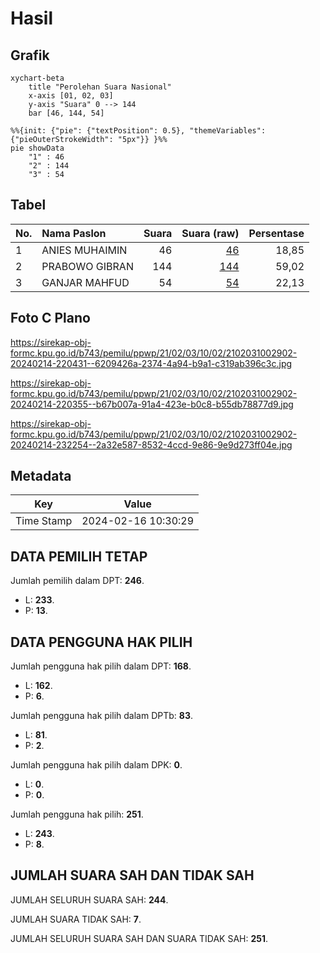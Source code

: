 # Hasil

## Grafik

```mermaid
xychart-beta
    title "Perolehan Suara Nasional"
    x-axis [01, 02, 03]
    y-axis "Suara" 0 --> 144
    bar [46, 144, 54]
```

```mermaid
%%{init: {"pie": {"textPosition": 0.5}, "themeVariables": {"pieOuterStrokeWidth": "5px"}} }%%
pie showData
    "1" : 46
    "2" : 144
    "3" : 54
```

## Tabel

| No. | Nama Paslon    | Suara | Suara (raw) | Persentase |
|:--- |:-------------- | -----:| -----------:| ----------:|
| 1   | ANIES MUHAIMIN | 46    | [46][p-1]   | 18,85      |
| 2   | PRABOWO GIBRAN | 144   | [144][p-2]  | 59,02      |
| 3   | GANJAR MAHFUD  | 54    | [54][p-3]   | 22,13      |


[p-1]: https://github.com/gigit-pemilu/pemilu-2024/blob/main/pilpres/hitung-suara/sub/21-kepulauan-riau/sub/02-karimun/sub/03-karimun/sub/1002-teluk-air/sub/902-tps/sub/paslon-1.txt
[p-2]: https://github.com/gigit-pemilu/pemilu-2024/blob/main/pilpres/hitung-suara/sub/21-kepulauan-riau/sub/02-karimun/sub/03-karimun/sub/1002-teluk-air/sub/902-tps/sub/paslon-2.txt
[p-3]: https://github.com/gigit-pemilu/pemilu-2024/blob/main/pilpres/hitung-suara/sub/21-kepulauan-riau/sub/02-karimun/sub/03-karimun/sub/1002-teluk-air/sub/902-tps/sub/paslon-3.txt

## Foto C Plano

https://sirekap-obj-formc.kpu.go.id/b743/pemilu/ppwp/21/02/03/10/02/2102031002902-20240214-220431--6209426a-2374-4a94-b9a1-c319ab396c3c.jpg

https://sirekap-obj-formc.kpu.go.id/b743/pemilu/ppwp/21/02/03/10/02/2102031002902-20240214-220355--b67b007a-91a4-423e-b0c8-b55db78877d9.jpg

https://sirekap-obj-formc.kpu.go.id/b743/pemilu/ppwp/21/02/03/10/02/2102031002902-20240214-232254--2a32e587-8532-4ccd-9e86-9e9d273ff04e.jpg


## Metadata

| Key        | Value               |
| ---------- | ------------------- |
| Time Stamp | 2024-02-16 10:30:29 |


## DATA PEMILIH TETAP

Jumlah pemilih dalam DPT: **246**.
 * L: **233**.
 * P: **13**.

## DATA PENGGUNA HAK PILIH

Jumlah pengguna hak pilih dalam DPT: **168**.
 * L: **162**.
 * P: **6**.

Jumlah pengguna hak pilih dalam DPTb: **83**.
 * L: **81**.
 * P: **2**.

Jumlah pengguna hak pilih dalam DPK: **0**.
 * L: **0**.
 * P: **0**.

Jumlah pengguna hak pilih: **251**.
 * L: **243**.
 * P: **8**.

## JUMLAH SUARA SAH DAN TIDAK SAH

JUMLAH SELURUH SUARA SAH: **244**.

JUMLAH SUARA TIDAK SAH: **7**.

JUMLAH SELURUH SUARA SAH DAN SUARA TIDAK SAH: **251**.



